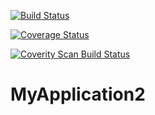 [![Build Status](https://travis-ci.org/paulkokos/MyApplication2.svg?branch=master)](https://travis-ci.org/paulkokos/MyApplication2)

[![Coverage Status](https://coveralls.io/repos/github/paulkokos/MyApplication2/badge.svg?branch=master)](https://coveralls.io/github/paulkokos/MyApplication2?branch=master)

<a href="https://scan.coverity.com/projects/paulkokos-myapplication2">
  <img alt="Coverity Scan Build Status"
       src="https://scan.coverity.com/projects/15657/badge.svg"/>
</a>

# MyApplication2
